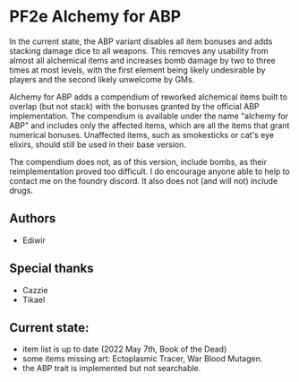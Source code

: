 # PF2e Alchemy for ABP

In the current state, the ABP variant disables all item bonuses and adds stacking damage dice to all weapons. This removes any usability from almost all alchemical items and increases bomb damage by two to three times at most levels, with the first element being likely undesirable by players and the second likely unwelcome by GMs.

Alchemy for ABP adds a compendium of reworked alchemical items built to overlap (but not stack) with the bonuses granted by the official ABP implementation. The compendium is available under the name "alchemy for ABP" and includes only the affected items, which are all the items that grant numerical bonuses. Unaffected items, such as smokesticks or cat's eye elixirs, should still be used in their base version.

The compendium does not, as of this version, include bombs, as their reimplementation proved too difficult. I do encourage anyone able to help to contact me on the foundry discord. It also does not (and will not) include drugs.

## Authors

- Ediwir

## Special thanks

- Cazzie
- Tikael

## Current state:

- item list is up to date (2022 May 7th, Book of the Dead)
- some items missing art: Ectoplasmic Tracer, War Blood Mutagen.
- the ABP trait is implemented but not searchable.
